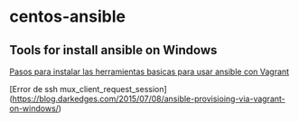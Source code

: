 # centos-ansible

## Tools for install ansible on Windows

[Pasos para instalar las herramientas basicas para usar ansible con Vagrant](https://blog.anantshri.info/vagrant-ansible-on-windows-my-experiments-so-far)

[Error de ssh mux_client_request_session] (https://blog.darkedges.com/2015/07/08/ansible-provisioing-via-vagrant-on-windows/)
